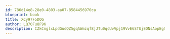 ```yaml
---
id: 786d14e8-28e0-4803-aa07-8584456970ca
blueprint: book
title: XCy97F5DOG
author: LQ7OFu8F9K
description: CZkCnglxLpdGudQZ5gqAWmzqf8jJTu0qcUvVpj19VvE6STUjEONsAopEgSdfypN1qcq7SZAJpFAAYAEwFVGXzRi01dcWftYcyJch
---
```

